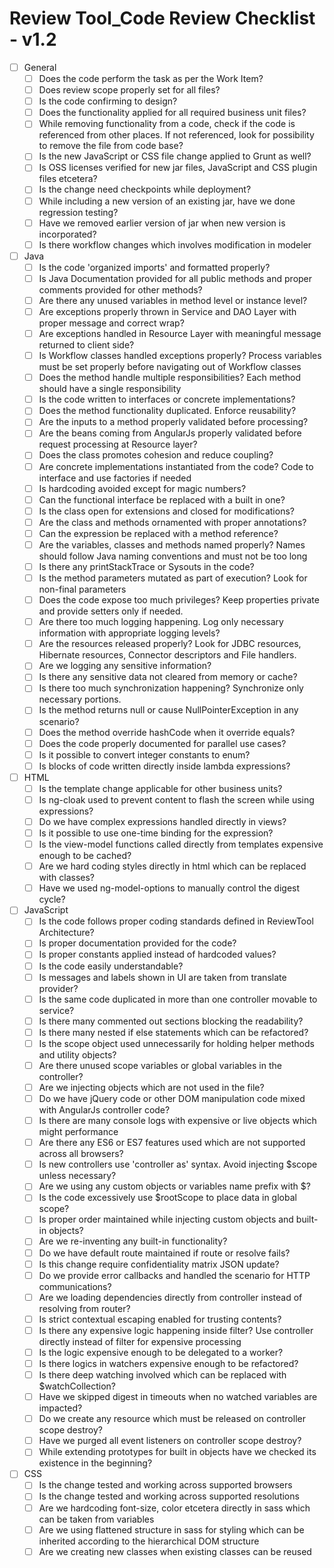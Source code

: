 # Review Tool_Code Review Checklist - v1.2

- [ ] General
  - [ ] Does the code perform the task as per the Work Item?
  - [ ] Does review scope properly set for all files?
  - [ ] Is the code confirming to design?
  - [ ] Does the functionality applied for all required business unit files?
  - [ ] While removing functionality from a code, check if the code is referenced from other places. If not referenced, look for possibility to remove the file from code base?
  - [ ] Is the new JavaScript or CSS file change applied to Grunt as well?
  - [ ] Is OSS licenses verified for new jar files, JavaScript and CSS plugin files etcetera?
  - [ ] Is the change need checkpoints while deployment?
  - [ ] While including a new version of an existing jar, have we done regression testing?
  - [ ] Have we removed earlier version of jar when new version is incorporated?
  - [ ] Is there workflow changes which involves modification in modeler
- [ ] Java
  - [ ] Is the code 'organized imports' and formatted properly?
  - [ ] Is Java Documentation provided for all public methods and proper comments provided for other methods?
  - [ ] Are there any unused variables in method level or instance level?
  - [ ] Are exceptions properly thrown in Service and DAO Layer with proper message and correct wrap?
  - [ ] Are exceptions handled in Resource Layer with meaningful message returned to client side?
  - [ ] Is Workflow classes handled exceptions properly? Process variables must be set properly before navigating out of Workflow classes
  - [ ] Does the method handle multiple responsibilities? Each method should have a single responsibility
  - [ ] Is the code written to interfaces or concrete implementations?
  - [ ] Does the method functionality duplicated. Enforce reusability?
  - [ ] Are the inputs to a method properly validated before processing?
  - [ ] Are the beans coming from AngularJs properly validated before request processing at Resource layer?
  - [ ] Does the class promotes cohesion and reduce coupling?
  - [ ] Are concrete implementations instantiated from the code? Code to interface and use factories if needed
  - [ ] Is hardcoding avoided except for magic numbers?
  - [ ] Can the functional interface be replaced with a built in one?
  - [ ] Is the class open for extensions and closed for modifications?
  - [ ] Are the class and methods ornamented with proper annotations?
  - [ ] Can the expression be replaced with a method reference?
  - [ ] Are the variables, classes and methods named properly? Names should follow Java naming conventions and must not be too long
  - [ ] Is there any printStackTrace or Sysouts in the code?
  - [ ] Is the method parameters mutated as part of execution? Look for non-final parameters
  - [ ] Does the code expose too much privileges? Keep properties private and provide setters only if needed.
  - [ ] Are there too much logging happening. Log only necessary information with appropriate logging levels?
  - [ ] Are the resources released properly? Look for JDBC resources, Hibernate resources, Connector descriptors and File handlers.
  - [ ] Are we logging any sensitive information?
  - [ ] Is there any sensitive data not cleared from memory or cache?
  - [ ] Is there too much synchronization happening? Synchronize only necessary portions.
  - [ ] Is the method returns null or cause NullPointerException in any scenario?
  - [ ] Does the method override hashCode when it override equals?
  - [ ] Does the code properly documented for parallel use cases?
  - [ ] Is it possible to convert integer constants to enum?
  - [ ] Is blocks of code written directly inside lambda expressions?
- [ ] HTML
  - [ ] Is the template change applicable for other business units?
  - [ ] Is ng-cloak used to prevent content to flash the screen while using expressions?
  - [ ] Do we have complex expressions handled directly in views?
  - [ ] Is it possible to use one-time binding for the expression?
  - [ ] Is the view-model functions called directly from templates expensive enough to be cached?
  - [ ] Are we hard coding styles directly in html which can be replaced with classes?
  - [ ] Have we used ng-model-options to manually control the digest cycle?
- [ ] JavaScript
  - [ ] Is the code follows proper coding standards defined in ReviewTool Architecture?
  - [ ] Is proper documentation provided for the code?
  - [ ] Is proper constants applied instead of hardcoded values?
  - [ ] Is the code easily understandable?
  - [ ] Is messages and labels shown in UI are taken from translate provider?
  - [ ] Is the same code duplicated in more than one controller movable to service?
  - [ ] Is there many commented out sections blocking the readability?
  - [ ] Is there many nested if else statements which can be refactored?
  - [ ] Is the scope object used unnecessarily for holding helper methods and utility objects?
  - [ ] Are there unused scope variables or global variables in the controller?
  - [ ] Are we injecting objects which are not used in the file?
  - [ ] Do we have jQuery code or other DOM manipulation code mixed with AngularJs controller code? 
  - [ ] Is there are many console logs with expensive or live objects which might performance
  - [ ] Are there any ES6 or ES7 features used which are not supported across all browsers?
  - [ ] Is new controllers use 'controller as' syntax. Avoid injecting $scope unless necessary?
  - [ ] Are we using any custom objects or variables name prefix with $?
  - [ ] Is the code excessively use $rootScope to place data in global scope?
  - [ ] Is proper order maintained while injecting custom objects and built-in objects?
  - [ ] Are we re-inventing any built-in functionality?
  - [ ] Do we have default route maintained if route or resolve fails?
  - [ ] Is this change require confidentiality matrix JSON update?
  - [ ] Do we provide error callbacks and handled the scenario for HTTP communications?
  - [ ] Are we loading dependencies directly from controller instead of resolving from router?
  - [ ] Is strict contextual escaping enabled for trusting contents?
  - [ ] Is there any expensive logic happening inside filter? Use controller directly instead of filter for expensive processing
  - [ ] Is the logic expensive enough to be delegated to a worker?
  - [ ] Is there logics in watchers expensive enough to be refactored?
  - [ ] Is there deep watching involved which can be replaced with $watchCollection?
  - [ ] Have we skipped digest in timeouts when no watched variables are impacted?
  - [ ] Do we create any resource which must be released on controller scope destroy?
  - [ ] Have we purged all event listeners on controller scope destroy?
  - [ ] While extending prototypes for built in objects have we checked its existence in the beginning?
- [ ] CSS
  - [ ] Is the change tested and working across supported browsers
  - [ ] Is the change tested and working across supported resolutions
  - [ ] Are we hardcoding font-size, color etcetera directly in sass which can be taken from variables
  - [ ] Are we using flattened structure in sass for styling which can be inherited according to the hierarchical DOM structure
  - [ ] Are we creating new classes when existing classes can be reused